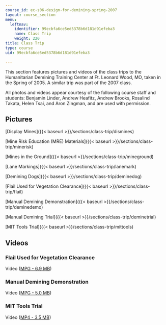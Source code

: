 ```yaml
---
course_id: ec-s06-design-for-demining-spring-2007
layout: course_section
menu:
  leftnav:
    identifier: 99ecbfa6ce5ed5378b6d181d91efeba3
    name: Class Trip
    weight: 220
title: Class Trip
type: course
uid: 99ecbfa6ce5ed5378b6d181d91efeba3

---
```


This section features pictures and videos of the class trips to the Humanitarian Demining Training Center at Ft. Leonard Wood, MO, taken in the Spring of 2005. A similar trip was part of the 2007 class.

All photos and videos appear courtesy of the following course staff and students: Benjamin Linder, Andrew Heafitz, Andrew Brooks, Rosalind Takata, Helen Tsai, and Aron Zingman, and are used with permission.

Pictures
--------

[Display Mines]({{< baseurl >}}/sections/class-trip/dismines)

[Mine Risk Education (MRE) Materials]({{< baseurl >}}/sections/class-trip/minerisk)

[Mines in the Ground]({{< baseurl >}}/sections/class-trip/mineground)

[Lane Markings]({{< baseurl >}}/sections/class-trip/lanemark)

[Demining Dogs]({{< baseurl >}}/sections/class-trip/deminedog)

[Flail Used for Vegetation Clearance]({{< baseurl >}}/sections/class-trip/flail)

[Manual Demining Demonstration]({{< baseurl >}}/sections/class-trip/deminedemo)

[Manual Demining Trial]({{< baseurl >}}/sections/class-trip/deminetrial)

[MIT Tools Trial]({{< baseurl >}}/sections/class-trip/mittools)

Videos
------

### Flail Used for Vegetation Clearance

Video ([MPG - 6.9 MB](http://www.archive.org/download/MITSP.776S07/flail5.MPG))

### Manual Demining Demonstration

Video ([MPG - 5.0 MB](http://www.archive.org/download/MITSP.776S07/manual.MPG))

### MIT Tools Trial

Video ([MP4 - 3.5 MB](http://www.archive.org/download/MITSP.776S07/tool1_512kb.mp4))